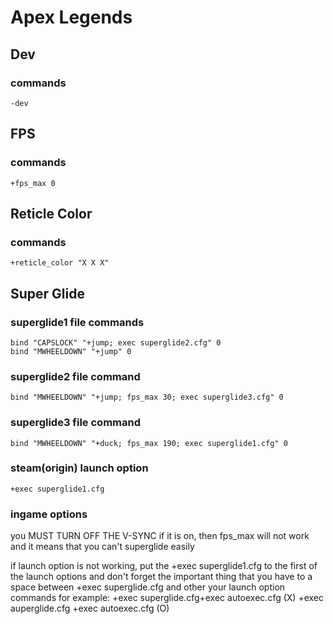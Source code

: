 # Apex Legends

## Dev

### commands

```
-dev
```

## FPS

### commands

```
+fps_max 0
```

## Reticle Color

### commands

```
+reticle_color "X X X"
```

## Super Glide

### superglide1 file commands

```
bind "CAPSLOCK" "+jump; exec superglide2.cfg" 0
bind "MWHEELDOWN" "+jump" 0
```

### superglide2 file command

```
bind "MWHEELDOWN" "+jump; fps_max 30; exec superglide3.cfg" 0
```

### superglide3 file command

```
bind "MWHEELDOWN" "+duck; fps_max 190; exec superglide1.cfg" 0
```

### steam(origin) launch option

```
+exec superglide1.cfg
```

### ingame options

you MUST TURN OFF THE V-SYNC
if it is on, then fps_max will not work and it means that you can't superglide easily

if launch option is not working, put the +exec superglide1.cfg to the first of the launch options
and don't forget the important thing that you have to a space between +exec superglide.cfg and other your launch option commands
for example:
+exec superglide.cfg+exec autoexec.cfg (X)
+exec auperglide.cfg +exec autoexec.cfg (O)